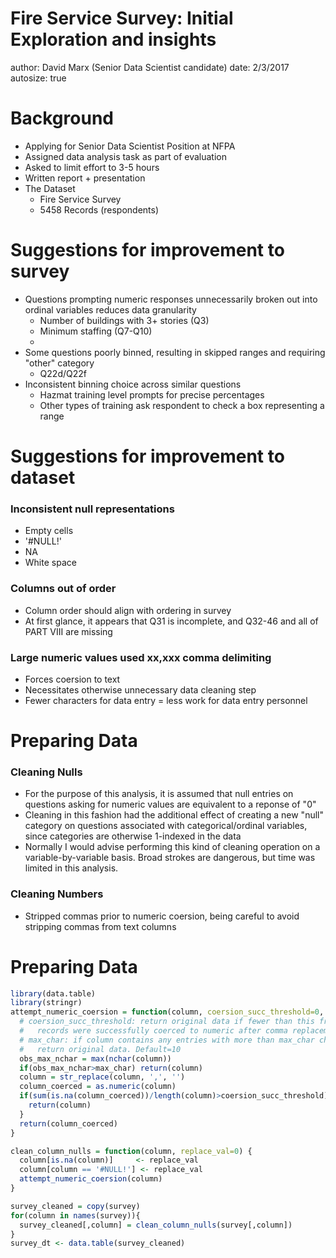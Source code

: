Fire Service Survey: Initial Exploration and insights
========================================================
author: David Marx (Senior Data Scientist candidate)
date: 2/3/2017
autosize: true

Background
========================================================

* Applying for Senior Data Scientist Position at NFPA
* Assigned data analysis task as part of evaluation
* Asked to limit effort to 3-5 hours
* Written report + presentation
* The Dataset
  * Fire Service Survey
  * 5458 Records (respondents)

Suggestions for improvement to survey
========================================================

* Questions prompting numeric responses unnecessarily broken out into ordinal variables reduces data granularity
  * Number of buildings with 3+ stories (Q3)
  * Minimum staffing (Q7-Q10)
  * 
* Some questions poorly binned, resulting in skipped ranges and requiring "other" category
  * Q22d/Q22f
* Inconsistent binning choice across similar questions
  * Hazmat training level prompts for precise percentages
  * Other types of training ask respondent to check a box representing a range



Suggestions for improvement to dataset
========================================================

### Inconsistent null representations
* Empty cells
* '#NULL!'
* NA
* White space
### Columns out of order
  * Column order should align with ordering in survey
  * At first glance, it appears that Q31 is incomplete, and Q32-46 and all of PART VIII are missing
  
### Large numeric values used xx,xxx comma delimiting
* Forces coersion to text
* Necessitates otherwise unnecessary data cleaning step
* Fewer characters for data entry = less work for data entry personnel

Preparing Data
========================================================
### Cleaning Nulls
* For the purpose of this analysis, it is assumed that null entries on questions asking for numeric values are equivalent to a reponse of "0"
* Cleaning in this fashion had the additional effect of creating a new "null" category on questions associated with categorical/ordinal variables, since categories are otherwise 1-indexed in the data
* Normally I would advise performing this kind of cleaning operation on a variable-by-variable basis. Broad strokes are dangerous, but time was limited in this analysis.

### Cleaning Numbers
* Stripped commas prior to numeric coersion, being careful to avoid stripping 
  commas from text columns

Preparing Data
========================================================


```r
library(data.table)
library(stringr)
attempt_numeric_coersion = function(column, coersion_succ_threshold=0, max_char=10){
  # coersion_succ_threshold: return original data if fewer than this fraction of 
  #   records were successfully coerced to numeric after comma replacement. Default=0
  # max_char: if column contains any entries with more than max_char characters,
  #   return original data. Default=10
  obs_max_nchar = max(nchar(column))
  if(obs_max_nchar>max_char) return(column)
  column = str_replace(column, ',', '')
  column_coerced = as.numeric(column)
  if(sum(is.na(column_coerced))/length(column)>coersion_succ_threshold){
    return(column)
  }
  return(column_coerced)
}

clean_column_nulls = function(column, replace_val=0) {
  column[is.na(column)]     <- replace_val
  column[column == '#NULL!'] <- replace_val
  attempt_numeric_coersion(column)
}

survey_cleaned = copy(survey)
for(column in names(survey)){
  survey_cleaned[,column] = clean_column_nulls(survey[,column])
}
survey_dt <- data.table(survey_cleaned)
```
